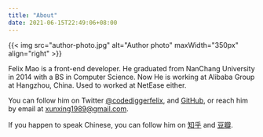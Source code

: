 ```yaml
---
title: "About"
date: 2021-06-15T22:49:06+08:00
---
```


{{< img src="author-photo.jpg" alt="Author photo" maxWidth="350px" align="right" >}}

Felix Mao is a front-end developer. He graduated from NanChang University in 2014 with a BS in Computer Science. Now He is working at Alibaba Group at Hangzhou, China. Used to worked at NetEase either.


You can follow him on Twitter [@codediggerfelix](https://twitter.com/codediggerfelix),  and [GitHub](https://github.com/XingMXTeam), or reach him by email at [xunxing1989@gmail.com](mailto:xunxing1989@gmail.com).

 If you happen to speak Chinese, you can follow him on [知乎](https://www.zhihu.com/people/feng-zi-63-44) and [豆瓣](https://www.douban.com/people/maoxingxing). 
